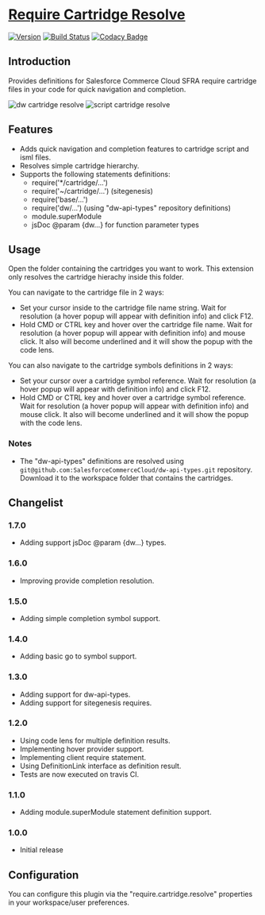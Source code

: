 # [Require Cartridge Resolve](https://github.com/pikamachu/pika-vscode-require-cartridge-resolve)

[![Version](https://vsmarketplacebadge.apphb.com/version/pikamachu.require-cartridge-resolve.svg)](https://marketplace.visualstudio.com/items?itemName=pikamachu.require-cartridge-resolve)
[![Build Status](https://img.shields.io/travis/pikamachu/pika-vscode-require-cartridge-resolve/master.svg)](https://travis-ci.org/pikamachu/pika-vscode-require-cartridge-resolve)
[![Codacy Badge](https://api.codacy.com/project/badge/Grade/7a5d465f487e4f55a8e50e8201cc69b1)](https://www.codacy.com/project/antonio.marin.jimenez/pika-vscode-require-cartridge-resolve/dashboard?utm_source=github.com&utm_medium=referral&utm_content=pikamachu/pika-vscode-require-cartridge-resolve&utm_campaign=Badge_Grade_Dashboard)

## Introduction

Provides definitions for Salesforce Commerce Cloud SFRA require cartridge files in your code for quick navigation and completion.

![dw cartridge resolve](https://raw.githubusercontent.com/pikamachu/pika-vscode-require-cartridge-resolve/master/images/dwCartridgeResolve.png)
![script cartridge resolve](https://raw.githubusercontent.com/pikamachu/pika-vscode-require-cartridge-resolve/master/images/scriptCartridgeResolve.png)

## Features

-   Adds quick navigation and completion features to cartridge script and isml files.
-   Resolves simple cartridge hierarchy.
-   Supports the following statements definitions:
    -   require('\*/cartridge/...')
    -   require('~/cartridge/...') (sitegenesis)
    -   require('base/...')
    -   require('dw/...') (using "dw-api-types" repository definitions)
    -   module.superModule
    -   jsDoc @param {dw...} for function parameter types

## Usage

Open the folder containing the cartridges you want to work. This extension only resolves the cartridge hierachy inside this folder.

You can navigate to the cartridge file in 2 ways:

-   Set your cursor inside to the cartridge file name string. Wait for resolution (a hover popup will appear with definition info) and click F12.
-   Hold CMD or CTRL key and hover over the cartridge file name. Wait for resolution (a hover popup will appear with definition info) and mouse click. It also will become underlined and it will show the popup with the code lens.

You can also navigate to the cartridge symbols definitions in 2 ways:

-   Set your cursor over a cartridge symbol reference. Wait for resolution (a hover popup will appear with definition info) and click F12.
-   Hold CMD or CTRL key and hover over a cartridge symbol reference. Wait for resolution (a hover popup will appear with definition info) and mouse click. It also will become underlined and it will show the popup with the code lens.

### Notes

-   The "dw-api-types" definitions are resolved using `git@github.com:SalesforceCommerceCloud/dw-api-types.git` repository. Download it to the workspace folder that contains the cartridges.

## Changelist

### 1.7.0

-   Adding support jsDoc @param {dw...} types.

### 1.6.0

-   Improving provide completion resolution.

### 1.5.0

-   Adding simple completion symbol support.

### 1.4.0

-   Adding basic go to symbol support.

### 1.3.0

-   Adding support for dw-api-types.
-   Adding support for sitegenesis requires.

### 1.2.0

-   Using code lens for multiple definition results.
-   Implementing hover provider support.
-   Implementing client require statement.
-   Using DefinitionLink interface as definition result.
-   Tests are now executed on travis CI.

### 1.1.0

-   Adding module.superModule statement definition support.

### 1.0.0

-   Initial release

## Configuration

You can configure this plugin via the "require.cartridge.resolve" properties in your workspace/user preferences.
